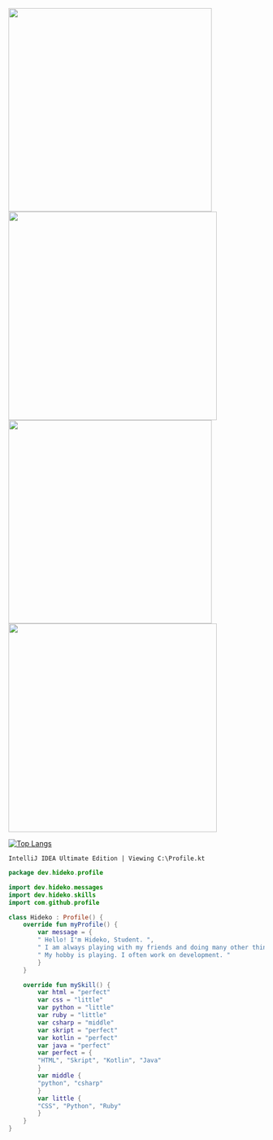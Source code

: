 <p align="left">
 <img src="https://media.discordapp.net/attachments/1103327372025012255/1122804703709900921/1687767138502.png?width=1349&height=449" width="400">
 <img src="https://media.discordapp.net/attachments/1103327372025012255/1122804703483416647/1687767471706.png?width=1349&height=449" width="410">
 <img src="https://media.discordapp.net/attachments/1103327372025012255/1122804702879428699/1687767767532.png?width=1349&height=449" width="400">
 <img src="https://media.discordapp.net/attachments/1103327372025012255/1122804703214964776/1687767606341.png?width=1349&height=449" width="410">

 [![Top Langs](https://github-readme-stats.vercel.app/api/top-langs/?username=Hideko-Dev&layout=compact)](https://github.com/anuraghazra/github-readme-stats)

` IntelliJ IDEA Ultimate Edition | Viewing C:\Profile.kt `
```kotlin
package dev.hideko.profile

import dev.hideko.messages
import dev.hideko.skills
import com.github.profile

class Hideko : Profile() {
    override fun myProfile() {
        var message = {
        " Hello! I'm Hideko, Student. ",
        " I am always playing with my friends and doing many other things. ",
        " My hobby is playing. I often work on development. "
        }
    }

    override fun mySkill() {
        var html = "perfect"
        var css = "little"
        var python = "little"
        var ruby = "little"
        var csharp = "middle"
        var skript = "perfect"
        var kotlin = "perfect"
        var java = "perfect"
        var perfect = {
        "HTML", "Skript", "Kotlin", "Java" 
        }
        var middle {
        "python", "csharp"
        }
        var little {
        "CSS", "Python", "Ruby"
        }
    }
}

```
